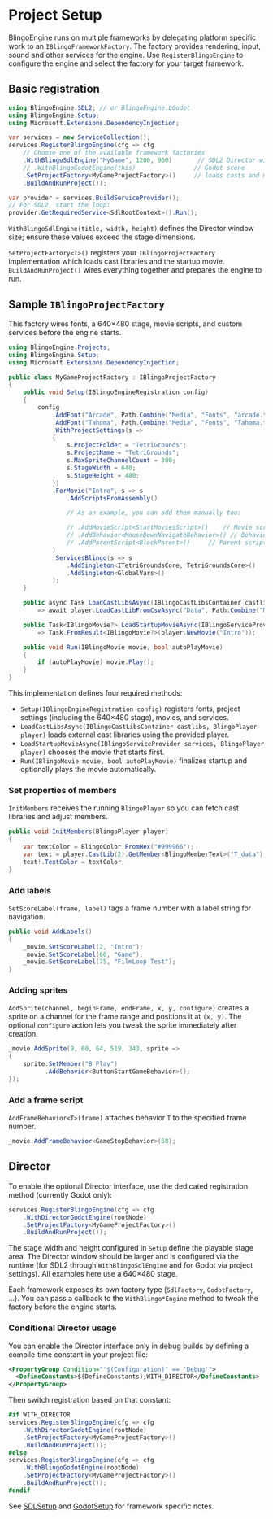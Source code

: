# Project Setup

BlingoEngine runs on multiple frameworks by delegating platform specific work to
an `IBlingoFrameworkFactory`.  The factory provides rendering, input, sound and
other services for the engine.  Use `RegisterBlingoEngine` to configure the
engine and select the factory for your target framework.

## Basic registration

```csharp
using BlingoEngine.SDL2; // or BlingoEngine.LGodot
using BlingoEngine.Setup;
using Microsoft.Extensions.DependencyInjection;

var services = new ServiceCollection();
services.RegisterBlingoEngine(cfg => cfg
    // Choose one of the available framework factories
    .WithBlingoSdlEngine("MyGame", 1280, 960)       // SDL2 Director window
    // .WithBlingoGodotEngine(this)                // Godot scene
    .SetProjectFactory<MyGameProjectFactory>()     // loads casts and movies
    .BuildAndRunProject());

var provider = services.BuildServiceProvider();
// For SDL2, start the loop:
provider.GetRequiredService<SdlRootContext>().Run();
```
`WithBlingoSdlEngine(title, width, height)` defines the Director window size; ensure these values exceed the stage dimensions.

`SetProjectFactory<T>()` registers your `IBlingoProjectFactory` implementation
which loads cast libraries and the startup movie.  `BuildAndRunProject()` wires
everything together and prepares the engine to run.

## Sample `IBlingoProjectFactory`

This factory wires fonts, a 640×480 stage, movie scripts, and custom services before the engine starts.

```csharp
using BlingoEngine.Projects;
using BlingoEngine.Setup;
using Microsoft.Extensions.DependencyInjection;

public class MyGameProjectFactory : IBlingoProjectFactory
{
    public void Setup(IBlingoEngineRegistration config)
    {
        config
            .AddFont("Arcade", Path.Combine("Media", "Fonts", "arcade.ttf"))
            .AddFont("Tahoma", Path.Combine("Media", "Fonts", "Tahoma.ttf"))
            .WithProjectSettings(s =>
            {
                s.ProjectFolder = "TetriGrounds";
                s.ProjectName = "TetriGrounds";
                s.MaxSpriteChannelCount = 300;
                s.StageWidth = 640;
                s.StageHeight = 480;
            })
            .ForMovie("Intro", s => s
                .AddScriptsFromAssembly()

                // As an example, you can add them manually too:

                // .AddMovieScript<StartMoviesScript>()    // Movie script
                // .AddBehavior<MouseDownNavigateBehavior>() // Behavior
                // .AddParentScript<BlockParent>()     // Parent script
            )
            .ServicesBlingo(s => s
                .AddSingleton<ITetriGroundsCore, TetriGroundsCore>()
                .AddSingleton<GlobalVars>()
            );
    }

    public async Task LoadCastLibsAsync(IBlingoCastLibsContainer castlibs, BlingoPlayer player)
        => await player.LoadCastLibFromCsvAsync("Data", Path.Combine("Media", "Data", "Members.csv"));

    public Task<IBlingoMovie?> LoadStartupMovieAsync(IBlingoServiceProvider services, BlingoPlayer player)
        => Task.FromResult<IBlingoMovie?>(player.NewMovie("Intro"));

    public void Run(IBlingoMovie movie, bool autoPlayMovie)
    {
        if (autoPlayMovie) movie.Play();
    }
}
```

This implementation defines four required methods:
- `Setup(IBlingoEngineRegistration config)` registers fonts, project settings (including the 640×480 stage), movies, and services.
- `LoadCastLibsAsync(IBlingoCastLibsContainer castlibs, BlingoPlayer player)` loads external cast libraries using the provided player.
- `LoadStartupMovieAsync(IBlingoServiceProvider services, BlingoPlayer player)` chooses the movie that starts first.
- `Run(IBlingoMovie movie, bool autoPlayMovie)` finalizes startup and optionally plays the movie automatically.

### Set properties of members

`InitMembers` receives the running `BlingoPlayer` so you can fetch cast libraries and adjust members.

```csharp
public void InitMembers(BlingoPlayer player)
{
    var textColor = BlingoColor.FromHex("#999966");
    var text = player.CastLib(2).GetMember<BlingoMemberText>("T_data");
    text!.TextColor = textColor;
}
```

### Add labels

`SetScoreLabel(frame, label)` tags a frame number with a label string for navigation.

```csharp
public void AddLabels()
{
    _movie.SetScoreLabel(2, "Intro");
    _movie.SetScoreLabel(60, "Game");
    _movie.SetScoreLabel(75, "FilmLoop Test");
}
```

### Adding sprites

`AddSprite(channel, beginFrame, endFrame, x, y, configure)` creates a sprite on a channel for the frame range and positions it at `(x, y)`. The optional `configure` action lets you tweak the sprite immediately after creation.

```csharp
_movie.AddSprite(9, 60, 64, 519, 343, sprite =>
{
    sprite.SetMember("B_Play")
          .AddBehavior<ButtonStartGameBehavior>();
});
```

### Add a frame script

`AddFrameBehavior<T>(frame)` attaches behavior `T` to the specified frame number.

```csharp
_movie.AddFrameBehavior<GameStopBehavior>(60);
```

## Director

To enable the optional Director interface, use the dedicated registration
method (currently Godot only):

```csharp
services.RegisterBlingoEngine(cfg => cfg
    .WithDirectorGodotEngine(rootNode)
    .SetProjectFactory<MyGameProjectFactory>()
    .BuildAndRunProject());
```

The stage width and height configured in `Setup` define the playable stage area.
The Director window should be larger and is configured via the runtime (for SDL2 through `WithBlingoSdlEngine` and for Godot via project settings).
All examples here use a 640×480 stage.

Each framework exposes its own factory type (`SdlFactory`, `GodotFactory`, …).
You can pass a callback to the `WithBlingo*Engine` method to tweak the factory
before the engine starts.

### Conditional Director usage

You can enable the Director interface only in debug builds by defining a
compile‑time constant in your project file:

```xml
<PropertyGroup Condition="'$(Configuration)' == 'Debug'">
  <DefineConstants>$(DefineConstants);WITH_DIRECTOR</DefineConstants>
</PropertyGroup>
```

Then switch registration based on that constant:

```csharp
#if WITH_DIRECTOR
services.RegisterBlingoEngine(cfg => cfg
    .WithDirectorGodotEngine(rootNode)
    .SetProjectFactory<MyGameProjectFactory>()
    .BuildAndRunProject());
#else
services.RegisterBlingoEngine(cfg => cfg
    .WithBlingoGodotEngine(rootNode)
    .SetProjectFactory<MyGameProjectFactory>()
    .BuildAndRunProject());
#endif
```

See [SDLSetup](../SDLSetup.md) and [GodotSetup](../GodotSetup.md) for framework
specific notes.


